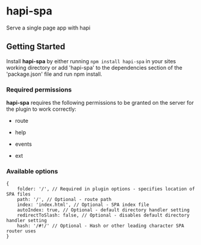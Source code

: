 # hapi-spa

Serve a single page app with hapi

## Getting Started
Install **hapi-spa** by either running `npm install hapi-spa` in your sites working directory or add 'hapi-spa' to the dependencies section of the 'package.json' file and run npm install.

### Required permissions
**hapi-spa** requires the following permissions to be granted on the server for the plugin to work correctly:
   - route

   - help
   - events
   - ext

### Available options
```
{
    folder: '/', // Required in plugin options - specifies location of SPA files
    path: '/', // Optional - route path
    index: 'index.html', // Optional - SPA index file
    autoIndex: true, // Optional - default directory handler setting
    redirectToSlash: false, // Optional - disables default directory handler setting
    hash: '/#!/' // Optional - Hash or other leading character SPA router uses
}
```